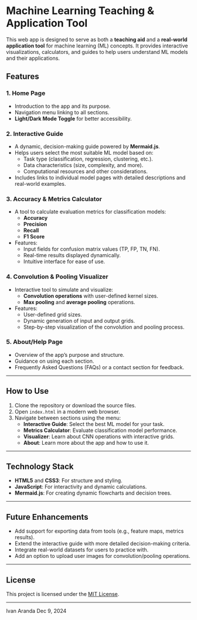 
# Machine Learning Teaching & Application Tool

This web app is designed to serve as both a **teaching aid** and a **real-world application tool** for machine learning (ML) concepts. It provides interactive visualizations, calculators, and guides to help users understand ML models and their applications.

## **Features**

### **1. Home Page**
- Introduction to the app and its purpose.
- Navigation menu linking to all sections.
- **Light/Dark Mode Toggle** for better accessibility.

### **2. Interactive Guide**
- A dynamic, decision-making guide powered by **Mermaid.js**.
- Helps users select the most suitable ML model based on:
  - Task type (classification, regression, clustering, etc.).
  - Data characteristics (size, complexity, and more).
  - Computational resources and other considerations.
- Includes links to individual model pages with detailed descriptions and real-world examples.

### **3. Accuracy & Metrics Calculator**
- A tool to calculate evaluation metrics for classification models:
  - **Accuracy**
  - **Precision**
  - **Recall**
  - **F1 Score**
- Features:
  - Input fields for confusion matrix values (TP, FP, TN, FN).
  - Real-time results displayed dynamically.
  - Intuitive interface for ease of use.

### **4. Convolution & Pooling Visualizer**
- Interactive tool to simulate and visualize:
  - **Convolution operations** with user-defined kernel sizes.
  - **Max pooling** and **average pooling** operations.
- Features:
  - User-defined grid sizes.
  - Dynamic generation of input and output grids.
  - Step-by-step visualization of the convolution and pooling process.

### **5. About/Help Page**
- Overview of the app’s purpose and structure.
- Guidance on using each section.
- Frequently Asked Questions (FAQs) or a contact section for feedback.

---

## **How to Use**
1. Clone the repository or download the source files.
2. Open `index.html` in a modern web browser.
3. Navigate between sections using the menu:
   - **Interactive Guide**: Select the best ML model for your task.
   - **Metrics Calculator**: Evaluate classification model performance.
   - **Visualizer**: Learn about CNN operations with interactive grids.
   - **About**: Learn more about the app and how to use it.

---

## **Technology Stack**
- **HTML5** and **CSS3**: For structure and styling.
- **JavaScript**: For interactivity and dynamic calculations.
- **Mermaid.js**: For creating dynamic flowcharts and decision trees.

---

## **Future Enhancements**
- Add support for exporting data from tools (e.g., feature maps, metrics results).
- Extend the interactive guide with more detailed decision-making criteria.
- Integrate real-world datasets for users to practice with.
- Add an option to upload user images for convolution/pooling operations.

---

## **License**
This project is licensed under the [MIT License](LICENSE).

---

Ivan Aranda Dec 9, 2024
